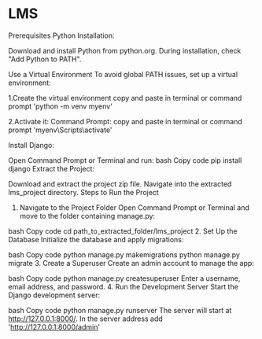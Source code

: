 # LMS
Prerequisites
Python Installation:


Download and install Python from python.org.
During installation, check "Add Python to PATH".

Use a Virtual Environment
To avoid global PATH issues, set up a virtual environment:

1.Create the virtual environment
  copy and paste in terminal or command prompt
  'python -m venv myenv'

2.Activate it:
  Command Prompt:
  copy and paste in terminal or command prompt
  'myenv\Scripts\activate'



Install Django:

Open Command Prompt or Terminal and run:
bash
Copy code
pip install django
Extract the Project:

Download and extract the project zip file.
Navigate into the extracted lms_project directory.
Steps to Run the Project
1. Navigate to the Project Folder
Open Command Prompt or Terminal and move to the folder containing manage.py:

bash
Copy code
cd path_to_extracted_folder/lms_project
2. Set Up the Database
Initialize the database and apply migrations:

bash
Copy code
python manage.py makemigrations
python manage.py migrate
3. Create a Superuser
Create an admin account to manage the app:

bash
Copy code
python manage.py createsuperuser
Enter a username, email address, and password.
4. Run the Development Server
Start the Django development server:

bash
Copy code
python manage.py runserver
The server will start at http://127.0.0.1:8000/.
In the server address add 'http://127.0.0.1:8000/admin'
